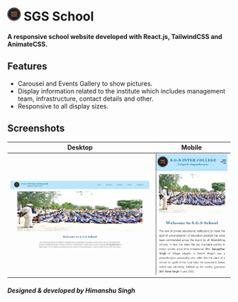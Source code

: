 
# <img src="./src/images/logo.png" width="30px" /> SGS School
#### A responsive school website developed with React.js, TailwindCSS and AnimateCSS.


## Features

 - Carousel and Events Gallery to show pictures.
 - Display information related to the institute which includes management team, infrastructure, contact details and other.
 - Responsive to all display sizes.

## Screenshots


Desktop           |  Mobile              
:-------------------------:|:-------------------------:
![](./src/images/sgspc.png)  |  ![](./src/images/sgsmob.png) 


#### **_Designed & developed by  Himanshu Singh_**